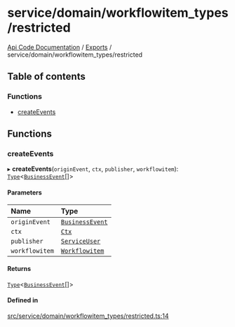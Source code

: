 # service/domain/workflowitem\_types/restricted
 
[Api Code Documentation](../README.md) / [Exports](../modules.md) / service/domain/workflowitem\_types/restricted

## Table of contents

### Functions

- [createEvents](service_domain_workflowitem_types_restricted.md#createevents)

## Functions

### createEvents

▸ **createEvents**(`originEvent`, `ctx`, `publisher`, `workflowitem`): [`Type`](result.md#type)\<[`BusinessEvent`](service_domain_business_event.md#businessevent)[]\>

#### Parameters

| Name | Type |
| :------ | :------ |
| `originEvent` | [`BusinessEvent`](service_domain_business_event.md#businessevent) |
| `ctx` | [`Ctx`](../interfaces/lib_ctx.Ctx.md) |
| `publisher` | [`ServiceUser`](../interfaces/service_domain_organization_service_user.ServiceUser.md) |
| `workflowitem` | [`Workflowitem`](../interfaces/service_domain_workflow_workflowitem.Workflowitem.md) |

#### Returns

[`Type`](result.md#type)\<[`BusinessEvent`](service_domain_business_event.md#businessevent)[]\>

#### Defined in

[src/service/domain/workflowitem_types/restricted.ts:14](https://github.com/openkfw/TruBudget/blob/965031f/api/src/service/domain/workflowitem_types/restricted.ts#L14)
